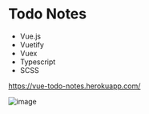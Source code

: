 # Todo Notes

- Vue.js
- Vuetify
- Vuex
- Typescript
- SCSS

https://vue-todo-notes.herokuapp.com/

![image](https://user-images.githubusercontent.com/31629500/149849364-3e6deaa4-f996-49f8-af13-77ca5b368ca4.png)